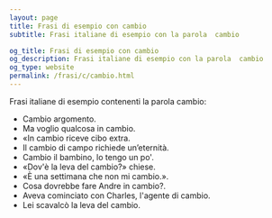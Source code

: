 ```yaml
---
layout: page
title: Frasi di esempio con cambio 
subtitle: Frasi italiane di esempio con la parola  cambio

og_title: Frasi di esempio con cambio 
og_description: Frasi italiane di esempio con la parola  cambio
og_type: website
permalink: /frasi/c/cambio.html
---
```


Frasi italiane di esempio contenenti la parola cambio:


- Cambio argomento.
- Ma voglio qualcosa in cambio.
- «In cambio riceve cibo extra.
- Il cambio di campo richiede un’eternità.
- Cambio il bambino, lo tengo un po'.
- «Dov'è la leva del cambio?» chiese.
- «È una settimana che non mi cambio.».
- Cosa dovrebbe fare Andre in cambio?.
- Aveva cominciato con Charles, l'agente di cambio.
- Lei scavalcò la leva del cambio.
